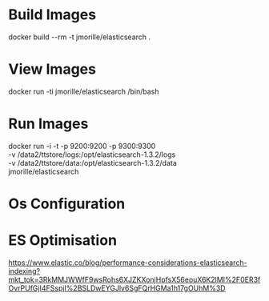 # Build Images
docker build --rm -t jmorille/elasticsearch .

# View Images
docker run -ti jmorille/elasticsearch /bin/bash

# Run Images
docker run -i -t -p 9200:9200 -p 9300:9300 \
  -v /data2/ttstore/logs:/opt/elasticsearch-1.3.2/logs \
  -v /data2/ttstore/data:/opt/elasticsearch-1.3.2/data \
   jmorille/elasticsearch
 
# Os Configuration

  
# ES Optimisation
https://www.elastic.co/blog/performance-considerations-elasticsearch-indexing?mkt_tok=3RkMMJWWfF9wsRohs6XJZKXonjHpfsX56eouX6K2lMI%2F0ER3fOvrPUfGjI4FSspjI%2BSLDwEYGJlv6SgFQrHGMa1h17gOUhM%3D
